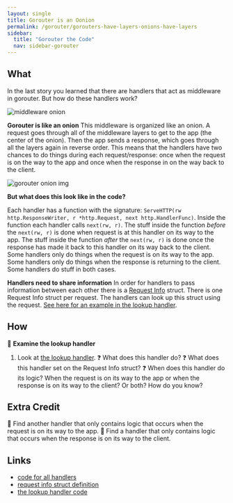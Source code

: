 ```yaml
---
layout: single
title: Gorouter is an Oonion
permalink: /gorouter/gorouters-have-layers-onions-have-layers
sidebar:
  title: "Gorouter the Code"
  nav: sidebar-gorouter
---
```

## What 
In the last story you learned that there are handlers that act as middleware in gorouter. But how do these handlers work?

![middleware onion](https://storage.googleapis.com/cf-networking-onboarding-images-owned-by-ameowlia/onion-layers-abstract.png)

**Gorouter is like an onion**
This middleware is organized like an onion. A request goes through all of the middleware layers to get to the app (the center of the onion). Then the app sends a response, which goes through all the layers again in reverse order. This means that the handlers have two chances to do things during each request/response: once when the request is on the way to the app and once when the response in on the way back to the client.

![gorouter onion img](https://storage.googleapis.com/cf-networking-onboarding-images-owned-by-ameowlia/the-gorouter-onion.png)

**But what does this look like in the code?**

Each handler has a function with the signature: `ServeHTTP(rw http.ResponseWriter, r *http.Request, next http.HandlerFunc)`. Inside the function each handler calls `next(rw, r)`. The stuff inside the function _before_ the `next(rw, r)` is done when request is at this handler on its way to the app. The stuff inside the function _after_ the `next(rw, r)` is done once the response has made it back to this handler on its way back to the client. Some handlers only do things when the request is on its way to the app. Some handlers only do things when the response is returning to the client. Some handlers do stuff in both cases.

**Handlers need to share information**
In order for handlers to pass information between each other there is a [Request Info](https://github.com/cloudfoundry/gorouter/blob/68fb24bfe35a379fee6591651b96660dc9712a80/handlers/requestinfo.go#L22-L32) struct. There is one Request Info struct per request. The handlers can look up this struct using the request. [See here for an example in the lookup handler](https://github.com/cloudfoundry/gorouter/blob/68fb24bfe35a379fee6591651b96660dc9712a80/handlers/lookup.go#L102). 

## How

🤔 **Examine the lookup handler**

1. Look at [the lookup handler](https://github.com/cloudfoundry/gorouter/blob/68fb24bfe35a379fee6591651b96660dc9712a80/handlers/lookup.go#L55-L109).
  ❓ What does this handler do? 
  ❓ What does this handler set on the Request Info struct? 
  ❓ When does this handler do its logic? When the request is on its way to the app or when the response is on its way to the client? Or both? How do you know?


## Extra Credit 
🤔 Find another handler that only contains logic that occurs when the request is on its way to the app. 
🤔 Find a handler that only contains logic that occurs when the response is on its way to the client. 

## Links
* [code for all handlers](https://github.com/cloudfoundry/gorouter/blob/68fb24bfe35a379fee6591651b96660dc9712a80/handlers)
* [request info struct definition](https://github.com/cloudfoundry/gorouter/blob/68fb24bfe35a379fee6591651b96660dc9712a80/handlers/requestinfo.go#L22-L32)
* [the lookup handler code](https://github.com/cloudfoundry/gorouter/blob/68fb24bfe35a379fee6591651b96660dc9712a80/handlers/lookup.go#L55-L109)

